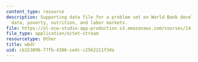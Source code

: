 ```yaml
---
content_type: resource
description: Supporting data file for a problem set on World Bank development report
  data, poverty, nutrition, and labor markets.
file: https://ol-ocw-studio-app-production.s3.amazonaws.com/courses/14-74-foundations-of-development-policy-spring-2009/cb15309677fb4386cedcc2562211f34a_wbdr.dta
file_type: application/octet-stream
resourcetype: Other
title: wbdr
uid: cb153096-77fb-4386-cedc-c2562211f34a
---
```

